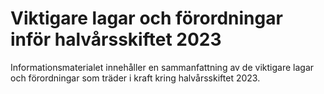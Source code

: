 # Viktigare lagar och förordningar inför halvårsskiftet 2023

Informationsmaterialet innehåller en sammanfattning av de viktigare lagar och förordningar som träder i kraft kring halvårsskiftet 2023\.
